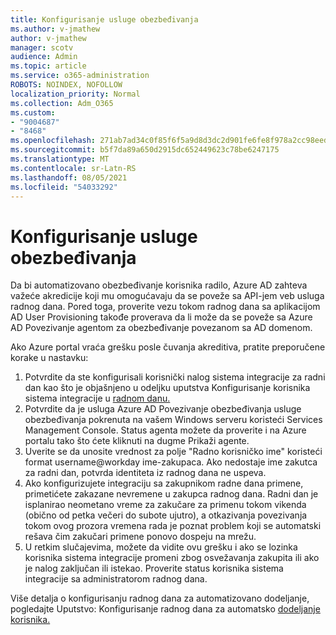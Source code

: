 ```yaml
---
title: Konfigurisanje usluge obezbeđivanja
ms.author: v-jmathew
author: v-jmathew
manager: scotv
audience: Admin
ms.topic: article
ms.service: o365-administration
ROBOTS: NOINDEX, NOFOLLOW
localization_priority: Normal
ms.collection: Adm_O365
ms.custom:
- "9004687"
- "8468"
ms.openlocfilehash: 271ab7ad34c0f85f6f5a9d8d3dc2d901fe6fe8f978a2cc98eed986f594036f17
ms.sourcegitcommit: b5f7da89a650d2915dc652449623c78be6247175
ms.translationtype: MT
ms.contentlocale: sr-Latn-RS
ms.lasthandoff: 08/05/2021
ms.locfileid: "54033292"
---
```

# <a name="configuring-the-provision-service"></a>Konfigurisanje usluge obezbeđivanja

Da bi automatizovano obezbeđivanje korisnika radilo, Azure AD zahteva važeće akredicije koji mu omogućavaju da se poveže sa API-jem veb usluga radnog dana. Pored toga, proverite vezu tokom radnog dana sa aplikacijom AD User Provisioning takođe proverava da li može da se poveže sa Azure AD Povezivanje agentom za obezbeđivanje povezanom sa AD domenom.

Ako Azure portal vraća grešku posle čuvanja akreditiva, pratite preporučene korake u nastavku:

1. Potvrdite da ste konfigurisali korisnički nalog sistema integracije za radni dan kao što je objašnjeno u odeljku uputstva Konfigurisanje korisnika sistema integracije u [radnom danu.](https://docs.microsoft.com/azure/active-directory/saas-apps/workday-inbound-tutorial)
2. Potvrdite da je usluga Azure AD Povezivanje obezbeđivanja usluge obezbeđivanja pokrenuta na vašem Windows serveru koristeći Services Management Console. Status agenta možete da proverite i na Azure portalu tako što ćete kliknuti na dugme Prikaži agente.
3. Uverite se da unosite vrednost za polje "Radno korisničko ime" koristeći format username@workday ime-zakupaca. Ako nedostaje ime zakutca za radni dan, potvrda identiteta iz radnog dana ne uspeva.
4. Ako konfigurizujete integraciju sa zakupnikom radne dana primene, primetićete zakazane nevremene u zakupca radnog dana. Radni dan je isplanirao neometano vreme za zakučare za primenu tokom vikenda (obično od petka večeri do subote ujutro), a otkazivanja povezivanja tokom ovog prozora vremena rada je poznat problem koji se automatski rešava čim zakučari primene ponovo dospeju na mrežu.
5. U retkim slučajevima, možete da vidite ovu grešku i ako se lozinka korisnika sistema integracije promeni zbog osvežavanja zakupita ili ako je nalog zaključan ili istekao. Proverite status korisnika sistema integracije sa administratorom radnog dana.

Više detalja o konfigurisanju radnog dana za automatizovano dodeljanje, pogledajte Uputstvo: Konfigurisanje radnog dana za automatsko [dodeljanje korisnika.](https://docs.microsoft.com/azure/active-directory/saas-apps/workday-inbound-tutorial)
